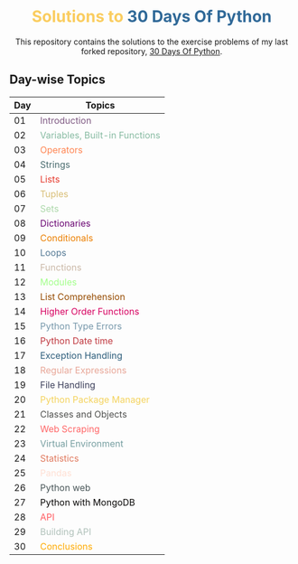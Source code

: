 <h1 align="center">
  <span style="color:#FACD60">Solutions to</span>
  <span style="color:#306998">30 Days Of Python</span>
</h1>
<p align="center">
  This repository contains the solutions to the exercise problems of my last forked repository,
  <a href="https://github.com/your-username/30-Days-Of-Python">30 Days Of Python</a>.
</p>

## Day-wise Topics

| Day | Topics                   |
|-----|--------------------------|
| 01  | <span style="color:#7F5A83">Introduction</span>             |
| 02  | <span style="color:#87BBA2">Variables, Built-in Functions</span> |
| 03  | <span style="color:#FF8552">Operators</span>                |
| 04  | <span style="color:#4A6C6F">Strings</span>                  |
| 05  | <span style="color:#E63B2E">Lists</span>                    |
| 06  | <span style="color:#D9BF77">Tuples</span>                   |
| 07  | <span style="color:#ACD8AA">Sets</span>                     |
| 08  | <span style="color:#6A0572">Dictionaries</span>             |
| 09  | <span style="color:#EB7F00">Conditionals</span>             |
| 10  | <span style="color:#557A95">Loops</span>                    |
| 11  | <span style="color:#CAB8A7">Functions</span>                |
| 12  | <span style="color:#A2FF8A">Modules</span>                  |
| 13  | <span style="color:#964B00">List Comprehension</span>       |
| 14  | <span style="color:#D70060">Higher Order Functions</span>   |
| 15  | <span style="color:#7798AB">Python Type Errors</span>       |
| 16  | <span style="color:#C03A41">Python Date time</span>         |
| 17  | <span style="color:#2D5D7B">Exception Handling</span>       |
| 18  | <span style="color:#E8A798">Regular Expressions</span>      |
| 19  | <span style="color:#3D405B">File Handling</span>            |
| 20  | <span style="color:#F4D35E">Python Package Manager</span>   |
| 21  | <span style="color:#50514F">Classes and Objects</span>      |
| 22  | <span style="color:#FF6768">Web Scraping</span>             |
| 23  | <span style="color:#779FA1">Virtual Environment</span>      |
| 24  | <span style="color:#E07A5F">Statistics</span>               |
| 25  | <span style="color:#FFDFD3">Pandas</span>                   |
| 26  | <span style="color:#4A5759">Python web</span>               |
| 27  | <span style="color:#0A0908">Python with MongoDB</span>      |
| 28  | <span style="color:#FF5A5F">API</span>                      |
| 29  | <span style="color:#B0C1BA">Building API</span>             |
| 30  | <span style="color:#FFAA00">Conclusions</span>              |
